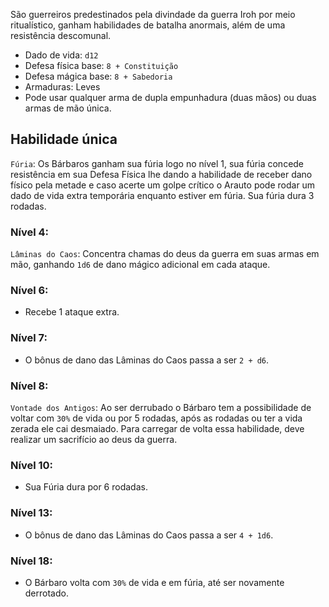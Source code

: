 São guerreiros predestinados pela divindade da guerra Iroh por meio ritualístico, ganham habilidades de batalha anormais, além de uma resistência descomunal.

- Dado de vida: `d12`
- Defesa física base: `8 + Constituição` 
- Defesa mágica base: `8 + Sabedoria`
- Armaduras: Leves
- Pode usar qualquer arma de dupla empunhadura (duas mãos) ou duas armas de mão única.

## Habilidade única
`Fúria`: Os Bárbaros ganham sua fúria logo no nível 1, sua fúria concede resistência em sua Defesa Física lhe dando a habilidade de receber dano físico pela metade e caso acerte um golpe crítico o Arauto pode rodar um dado de vida extra temporária enquanto estiver em fúria. Sua fúria dura 3 rodadas.

### Nível 4:
`Lâminas do Caos`: Concentra chamas do deus da guerra em suas armas em mão, ganhando `1d6` de dano mágico adicional em cada ataque.

### Nível 6:
- Recebe 1 ataque extra.

### Nível 7:
- O bônus de dano das Lâminas do Caos passa a ser `2 + d6`.

### Nível 8:
`Vontade dos Antigos`: Ao ser derrubado o Bárbaro tem a possibilidade de voltar com `30%` de vida ou por 5 rodadas, após as rodadas ou ter a vida zerada ele cai desmaiado. Para carregar de volta essa habilidade, deve realizar um sacrifício ao deus da guerra.

### Nível 10:
- Sua Fúria dura por 6 rodadas.

### Nível 13:
- O bônus de dano das Lâminas do Caos passa a ser `4 + 1d6`.

### Nível 18:
- O Bárbaro volta com `30%` de vida e em fúria, até ser novamente derrotado.
